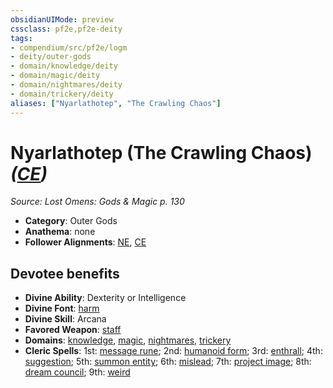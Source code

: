 ```yaml
---
obsidianUIMode: preview
cssclass: pf2e,pf2e-deity
tags:
- compendium/src/pf2e/logm
- deity/outer-gods
- domain/knowledge/deity
- domain/magic/deity
- domain/nightmares/deity
- domain/trickery/deity
aliases: ["Nyarlathotep", "The Crawling Chaos"]
---
```

# Nyarlathotep (The Crawling Chaos) *([CE](../../../Rules/traits/chaotic-evil-b1.md))*  
*Source: Lost Omens: Gods & Magic p. 130*  

- **Category**: Outer Gods
- **Anathema**: none
- **Follower Alignments**: [NE](../../../Rules/traits/neutral-evil-b1.md), [CE](../../../Rules/traits/chaotic-evil-b1.md)

## Devotee benefits

- **Divine Ability**: Dexterity or Intelligence
- **Divine Font**: [harm](../../spells/harm.md)
- **Divine Skill**: Arcana
- **Favored Weapon**: [staff](../../equipment/items/staff.md)
- **Domains**: [knowledge](../domains.md#Knowledge), [magic](../domains.md#Magic), [nightmares](../domains.md#Nightmares), [trickery](../domains.md#Trickery)
- **Cleric Spells**: 1st: [message rune](../../spells/message-rune-logm.md); 2nd: [humanoid form](../../spells/humanoid-form.md); 3rd: [enthrall](../../spells/enthrall.md); 4th: [suggestion](../../spells/suggestion.md); 5th: [summon entity](../../spells/summon-entity.md); 6th: [mislead](../../spells/mislead.md); 7th: [project image](../../spells/project-image.md); 8th: [dream council](../../spells/dream-council.md); 9th: [weird](../../spells/weird.md)
